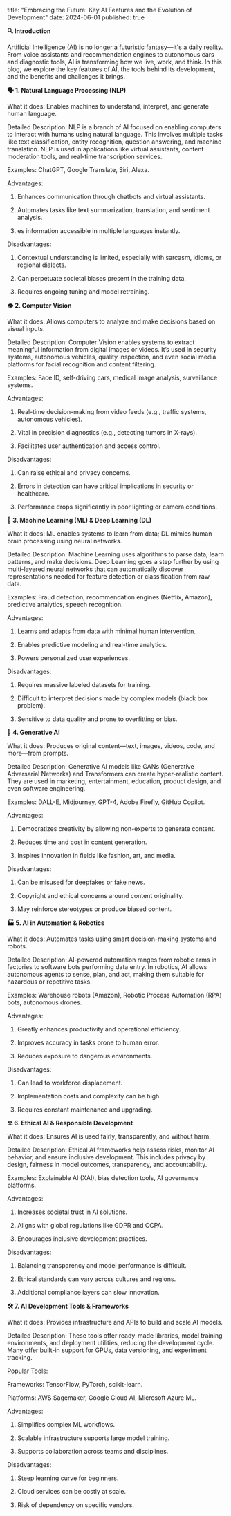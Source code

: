 title: "Embracing the Future: Key AI Features and the Evolution of Development"
date: 2024-06-01
published: true

**🔍 Introduction**

Artificial Intelligence (AI) is no longer a futuristic fantasy—it's a daily reality. From voice assistants and recommendation engines to autonomous cars and diagnostic tools, AI is transforming how we live, work, and think. In this blog, we explore the key features of AI, the tools behind its development, and the benefits and challenges it brings.

**🗣️ 1. Natural Language Processing (NLP)**

What it does: Enables machines to understand, interpret, and generate human language.

Detailed Description: NLP is a branch of AI focused on enabling computers to interact with humans using natural language. This involves multiple tasks like text classification, entity recognition, question answering, and machine translation. NLP is used in applications like virtual assistants, content moderation tools, and real-time transcription services.

Examples: ChatGPT, Google Translate, Siri, Alexa.

Advantages:

1. Enhances communication through chatbots and virtual assistants.

2. Automates tasks like text summarization, translation, and sentiment analysis.

3. es information accessible in multiple languages instantly.

Disadvantages:

1. Contextual understanding is limited, especially with sarcasm, idioms, or regional dialects.

2. Can perpetuate societal biases present in the training data.

3. Requires ongoing tuning and model retraining.

**👁️ 2. Computer Vision**

What it does: Allows computers to analyze and make decisions based on visual inputs.

Detailed Description: Computer Vision enables systems to extract meaningful information from digital images or videos. It’s used in security systems, autonomous vehicles, quality inspection, and even social media platforms for facial recognition and content filtering.

Examples: Face ID, self-driving cars, medical image analysis, surveillance systems.

Advantages:

1. Real-time decision-making from video feeds (e.g., traffic systems, autonomous vehicles).

2. Vital in precision diagnostics (e.g., detecting tumors in X-rays).

3. Facilitates user authentication and access control.

Disadvantages:

1. Can raise ethical and privacy concerns.

2. Errors in detection can have critical implications in security or healthcare.

3. Performance drops significantly in poor lighting or camera conditions.

**🤖 3. Machine Learning (ML) & Deep Learning (DL)**

What it does: ML enables systems to learn from data; DL mimics human brain processing using neural networks.

Detailed Description: Machine Learning uses algorithms to parse data, learn patterns, and make decisions. Deep Learning goes a step further by using multi-layered neural networks that can automatically discover representations needed for feature detection or classification from raw data.

Examples: Fraud detection, recommendation engines (Netflix, Amazon), predictive analytics, speech recognition.

Advantages:

1. Learns and adapts from data with minimal human intervention.

2. Enables predictive modeling and real-time analytics.

3. Powers personalized user experiences.

Disadvantages:

1. Requires massive labeled datasets for training.

2. Difficult to interpret decisions made by complex models (black box problem).

3. Sensitive to data quality and prone to overfitting or bias.

**🎨 4. Generative AI**

What it does: Produces original content—text, images, videos, code, and more—from prompts.

Detailed Description: Generative AI models like GANs (Generative Adversarial Networks) and Transformers can create hyper-realistic content. They are used in marketing, entertainment, education, product design, and even software engineering.

Examples: DALL-E, Midjourney, GPT-4, Adobe Firefly, GitHub Copilot.

Advantages:

1. Democratizes creativity by allowing non-experts to generate content.

2. Reduces time and cost in content generation.

3. Inspires innovation in fields like fashion, art, and media.

Disadvantages:

1. Can be misused for deepfakes or fake news.

2. Copyright and ethical concerns around content originality.

3. May reinforce stereotypes or produce biased content.

**🏭 5. AI in Automation & Robotics**

What it does: Automates tasks using smart decision-making systems and robots.

Detailed Description: AI-powered automation ranges from robotic arms in factories to software bots performing data entry. In robotics, AI allows autonomous agents to sense, plan, and act, making them suitable for hazardous or repetitive tasks.

Examples: Warehouse robots (Amazon), Robotic Process Automation (RPA) bots, autonomous drones.

Advantages:

1. Greatly enhances productivity and operational efficiency.

2. Improves accuracy in tasks prone to human error.

3. Reduces exposure to dangerous environments.

Disadvantages:

1. Can lead to workforce displacement.

2. Implementation costs and complexity can be high.

3. Requires constant maintenance and upgrading.

**⚖️ 6. Ethical AI & Responsible Development**

What it does: Ensures AI is used fairly, transparently, and without harm.

Detailed Description: Ethical AI frameworks help assess risks, monitor AI behavior, and ensure inclusive development. This includes privacy by design, fairness in model outcomes, transparency, and accountability.

Examples: Explainable AI (XAI), bias detection tools, AI governance platforms.

Advantages:

1. Increases societal trust in AI solutions.

2. Aligns with global regulations like GDPR and CCPA.

3. Encourages inclusive development practices.

Disadvantages:

1. Balancing transparency and model performance is difficult.

2. Ethical standards can vary across cultures and regions.

3. Additional compliance layers can slow innovation.

**🛠️ 7. AI Development Tools & Frameworks**

What it does: Provides infrastructure and APIs to build and scale AI models.

Detailed Description: These tools offer ready-made libraries, model training environments, and deployment utilities, reducing the development cycle. Many offer built-in support for GPUs, data versioning, and experiment tracking.

Popular Tools:

Frameworks: TensorFlow, PyTorch, scikit-learn.

Platforms: AWS Sagemaker, Google Cloud AI, Microsoft Azure ML.

Advantages:

1. Simplifies complex ML workflows.

2. Scalable infrastructure supports large model training.

3. Supports collaboration across teams and disciplines.

Disadvantages:

1. Steep learning curve for beginners.

2. Cloud services can be costly at scale.

3. Risk of dependency on specific vendors.